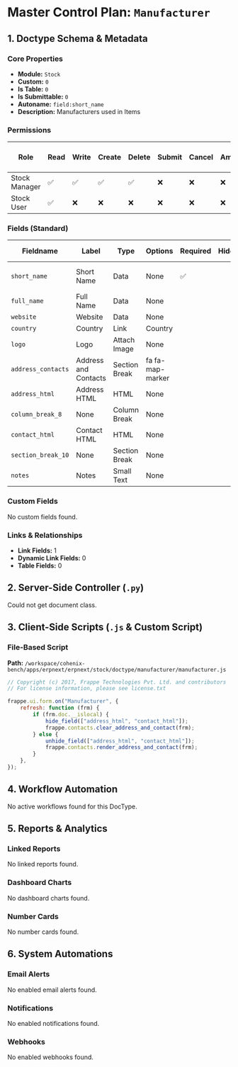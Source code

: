 # Master Control Plan: `Manufacturer`

## 1. Doctype Schema & Metadata

### Core Properties
- **Module:** `Stock`
- **Custom:** `0`
- **Is Table:** `0`
- **Is Submittable:** `0`
- **Autoname:** `field:short_name`
- **Description:** Manufacturers used in Items

### Permissions
| Role | Read | Write | Create | Delete | Submit | Cancel | Amend | Report | Import | Export | Print | Email | Share | Set User Perms |
|---|---|---|---|---|---|---|---|---|---|---|---|---|---|---|
| Stock Manager | ✅ | ✅ | ✅ | ✅ | ❌ | ❌ | ❌ | ✅ | ❌ | ✅ | ✅ | ✅ | ✅ | ❌ |
| Stock User | ✅ | ❌ | ❌ | ❌ | ❌ | ❌ | ❌ | ✅ | ❌ | ✅ | ✅ | ✅ | ✅ | ❌ |


### Fields (Standard)
| Fieldname | Label | Type | Options | Required | Hidden | Read Only | Default | Description |
|---|---|---|---|---|---|---|---|---|
| `short_name` | Short Name | Data | None | ✅ |  |  | None | Limited to 12 characters |
| `full_name` | Full Name | Data | None |  |  |  | None | None |
| `website` | Website | Data | None |  |  |  | None | None |
| `country` | Country | Link | Country |  |  |  | None | None |
| `logo` | Logo | Attach Image | None |  |  |  | None | None |
| `address_contacts` | Address and Contacts | Section Break | fa fa-map-marker |  |  |  | None | None |
| `address_html` | Address HTML | HTML | None |  |  | ✅ | None | None |
| `column_break_8` | None | Column Break | None |  |  |  | None | None |
| `contact_html` | Contact HTML | HTML | None |  |  | ✅ | None | None |
| `section_break_10` | None | Section Break | None |  |  |  | None | None |
| `notes` | Notes | Small Text | None |  |  |  | None | None |


### Custom Fields
No custom fields found.


### Links & Relationships
- **Link Fields:** 1
- **Dynamic Link Fields:** 0
- **Table Fields:** 0

## 2. Server-Side Controller (`.py`)
Could not get document class.


## 3. Client-Side Scripts (`.js` & Custom Script)
### File-Based Script
**Path:** `/workspace/cohenix-bench/apps/erpnext/erpnext/stock/doctype/manufacturer/manufacturer.js`
```javascript
// Copyright (c) 2017, Frappe Technologies Pvt. Ltd. and contributors
// For license information, please see license.txt

frappe.ui.form.on("Manufacturer", {
	refresh: function (frm) {
		if (frm.doc.__islocal) {
			hide_field(["address_html", "contact_html"]);
			frappe.contacts.clear_address_and_contact(frm);
		} else {
			unhide_field(["address_html", "contact_html"]);
			frappe.contacts.render_address_and_contact(frm);
		}
	},
});

```




## 4. Workflow Automation
No active workflows found for this DocType.


## 5. Reports & Analytics
### Linked Reports
No linked reports found.


### Dashboard Charts
No dashboard charts found.


### Number Cards
No number cards found.


## 6. System Automations
### Email Alerts
No enabled email alerts found.


### Notifications
No enabled notifications found.


### Webhooks
No enabled webhooks found.
